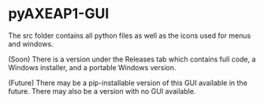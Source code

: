 # pyAXEAP1-GUI

The src folder contains all python files as well as the icons used for menus and windows.

(Soon) There is a version under the Releases tab which contains full code, a Windows installer, and a portable Windows version.

(Future) There may be a pip-installable version of this GUI available in the future. There may also be a version with no GUI available.
